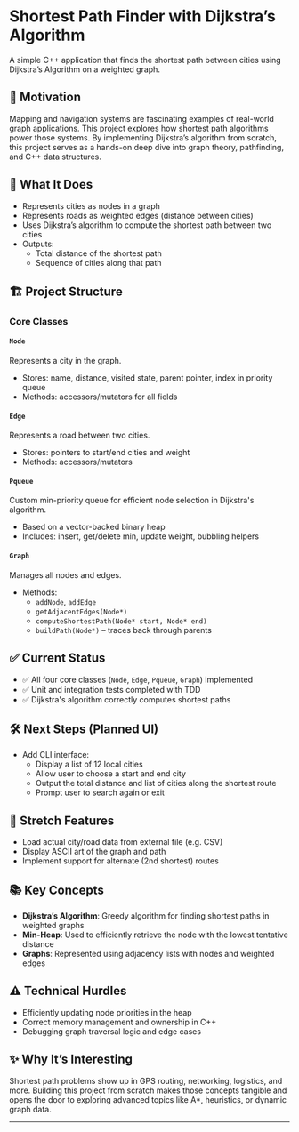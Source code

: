 # Shortest Path Finder with Dijkstra’s Algorithm

A simple C++ application that finds the shortest path between cities using Dijkstra’s Algorithm on a weighted graph.

## 🚀 Motivation

Mapping and navigation systems are fascinating examples of real-world graph applications. This project explores how shortest path algorithms power those systems. By implementing Dijkstra’s algorithm from scratch, this project serves as a hands-on deep dive into graph theory, pathfinding, and C++ data structures.

## 🧠 What It Does

- Represents cities as nodes in a graph
- Represents roads as weighted edges (distance between cities)
- Uses Dijkstra’s algorithm to compute the shortest path between two cities
- Outputs:
  - Total distance of the shortest path
  - Sequence of cities along that path

## 🏗️ Project Structure

### Core Classes

#### `Node`
Represents a city in the graph.
- Stores: name, distance, visited state, parent pointer, index in priority queue
- Methods: accessors/mutators for all fields

#### `Edge`
Represents a road between two cities.
- Stores: pointers to start/end cities and weight
- Methods: accessors/mutators

#### `Pqueue`
Custom min-priority queue for efficient node selection in Dijkstra's algorithm.
- Based on a vector-backed binary heap
- Includes: insert, get/delete min, update weight, bubbling helpers

#### `Graph`
Manages all nodes and edges.
- Methods:
  - `addNode`, `addEdge`
  - `getAdjacentEdges(Node*)`
  - `computeShortestPath(Node* start, Node* end)`
  - `buildPath(Node*)` – traces back through parents

## ✅ Current Status

- ✅ All four core classes (`Node`, `Edge`, `Pqueue`, `Graph`) implemented
- ✅ Unit and integration tests completed with TDD
- ✅ Dijkstra's algorithm correctly computes shortest paths

## 🛠️ Next Steps (Planned UI)
- Add CLI interface:
  - Display a list of 12 local cities
  - Allow user to choose a start and end city
  - Output the total distance and list of cities along the shortest route
  - Prompt user to search again or exit

## 🌟 Stretch Features
- Load actual city/road data from external file (e.g. CSV)
- Display ASCII art of the graph and path
- Implement support for alternate (2nd shortest) routes

## 📚 Key Concepts

- **Dijkstra’s Algorithm**: Greedy algorithm for finding shortest paths in weighted graphs
- **Min-Heap**: Used to efficiently retrieve the node with the lowest tentative distance
- **Graphs**: Represented using adjacency lists with nodes and weighted edges

## ⚠️ Technical Hurdles

- Efficiently updating node priorities in the heap
- Correct memory management and ownership in C++
- Debugging graph traversal logic and edge cases

## ✨ Why It’s Interesting

Shortest path problems show up in GPS routing, networking, logistics, and more. Building this project from scratch makes those concepts tangible and opens the door to exploring advanced topics like A*, heuristics, or dynamic graph data.

---
